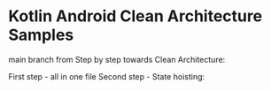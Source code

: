 # Kotlin Android Clean Architecture Samples
main branch from Step by step towards Clean Architecture:


First step - all in one file
Second step - State hoisting: 
